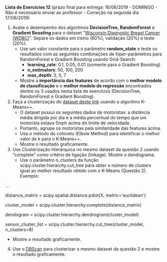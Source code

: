 **Lista de Exercícios 12** (prazo final para entrega: 16/06/2019 - DOMINGO - Não é necessário enviar ao professor - Correção na segunda dia 17/06/2019)

1.  Avalie o desempenho dos algoritmos **DecisionTree, RandomForest** e **Gradient Boosting** para o dataset "[Wisconsin Diagnostic Breast Cancer (WDBC)](https://www.google.com/url?q=https%3A%2F%2Farchive.ics.uci.edu%2Fml%2Fmachine-learning-databases%2Fbreast-cancer-wisconsin%2Fwdbc.data&sa=D&sntz=1&usg=AFQjCNHGQiH_ahI6h2kbhF2AnFRjnXo7nQ)". Separe os dados em treino (60%), validação (20%) e teste (20%).
    -   Use um valor constante para o parâmetro **random_state** e teste os resultados com as seguintes combinações de hiper-parâmetros para RandomForest e Gradient Boosting usando Grid-Search:
        -   **learning_rate**: 0.1, 0.05, 0.01 (somente para o Gradient Boosting)
        -   **n_estimators**: 50, 100, 200
        -   **max_depth**: 3, 5, 7
    -   Mostre a **importância das features** de acordo com o **melhor modelo de classificação** e o **melhor modelo de regressão** encontrados dentre os 3 usados nesta lista de exercícios (DecisionTree, RandomForest e Gradient Boosting).
2.  Faça a clusterização do [dataset deste link](https://www.google.com/url?q=https%3A%2F%2Fraw.githubusercontent.com%2Fdatascienceinc%2Flearn-data-science%2Fmaster%2FIntroduction-to-K-means-Clustering%2FData%2Fdata_1024.csv&sa=D&sntz=1&usg=AFQjCNGg5vN2BMv1UVO3GsfzbkIzjqUm2g) usando o algoritmo K-Means++.
    -   O dataset possui os seguintes dados de motoristas: a distância média dirigida por dia e a média percentual do tempo que um motorista estava 5mph acima do limite de velocidade.
    -   Portanto, agrupe os motoristas pela similaridade das features acima.
    -   Use o método do cotovelo (Elbow Method) para identificar o melhor valor de k para o K-Means++.
    -   Mostre o resultado graficamente.
3.  Use Clusterização Hierárquica no mesmo dataset da questão 2 usando "complete" como critério de ligação (linkage). Mostre o dendograma.
    -   Use o parâmetro n_clusters da função scipy.cluster.hierarchy.cut_tree para obter o número de clusters igual ao melhor resultado obtido com o K-Means (Questão 2). Exemplo:

...

distance_matrix = scipy.spatial.distance.pdist(X, metric='euclidean')

cluster_model = scipy.cluster.hierarchy.complete(distance_matrix)

dendogram = scipy.cluster.hierarchy.dendrogram(cluster_model)

sensor_cluster_list = scipy.cluster.hierarchy.cut_tree(cluster_model, n_clusters=8)

-   Mostre o resultado graficamente.

4. Use o [DBScan](https://www.google.com/url?q=https%3A%2F%2Fscikit-learn.org%2Fstable%2Fmodules%2Fgenerated%2Fsklearn.cluster.DBSCAN.html&sa=D&sntz=1&usg=AFQjCNFS7U5IBgY5pf1qZNFfnoybRQG6dA) para clusterizar o mesmo dataset da questão 2 e mostre o resultado graficamente.
